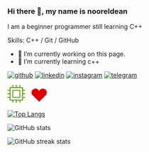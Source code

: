 ### Hi there 👋, my name is nooreldean
I am a beginner programmer still learning C++

Skills: C++ / Git / GitHub

- 🔭 I’m currently working on this page. 
- 🌱 I’m currently learning c++ 


[<img src='https://cdn.jsdelivr.net/npm/simple-icons@3.0.1/icons/github.svg' alt='github' height='40'>](https://github.com/nooreldean)  [<img src='https://cdn.jsdelivr.net/npm/simple-icons@3.0.1/icons/linkedin.svg' alt='linkedin' height='40'>](https://www.linkedin.com/in/https://www.linkedin.com/in/%D9%86%D9%88%D8%B1%D8%A7%D9%84%D8%AF%D9%8A%D9%86-%D8%A7%D8%AD%D9%85%D8%AF-0a77b41a8?lipi=urn%3Ali%3Apage%3Ad_flagship3_profile_view_base_contact_details%3BsBWup%2Bv5RUOAPDZvLwVYyQ%3D%3D/)  [<img src='https://cdn.jsdelivr.net/npm/simple-icons@3.0.1/icons/instagram.svg' alt='instagram' height='40'>](https://www.instagram.com/n00reldean_a7med/)  [<img src='https://cdn.jsdelivr.net/npm/simple-icons@3.0.1/icons/telegram.svg' alt='telegram' height='40'>](https://t.me/Nooreldean216)  

<a href='https://docs.github.com/en/developers'><img src='https://raw.githubusercontent.com/acervenky/animated-github-badges/master/assets/devbadge.gif' width='40' height='40'></a> <a href='https://docs.github.com/en/github/supporting-the-open-source-community-with-github-sponsors'><img src='https://raw.githubusercontent.com/acervenky/animated-github-badges/master/assets/sponsorbadge.gif' width='35' height='35'></a> 

[![Top Langs](https://github-readme-stats.vercel.app/api/top-langs/?username=nooreldean)](https://github.com/anuraghazra/github-readme-stats)

![GitHub stats](https://github-readme-stats.vercel.app/api?username=nooreldean&show_icons=true)  

![GitHub streak stats](https://streak-stats.demolab.com/?user=nooreldean)  

